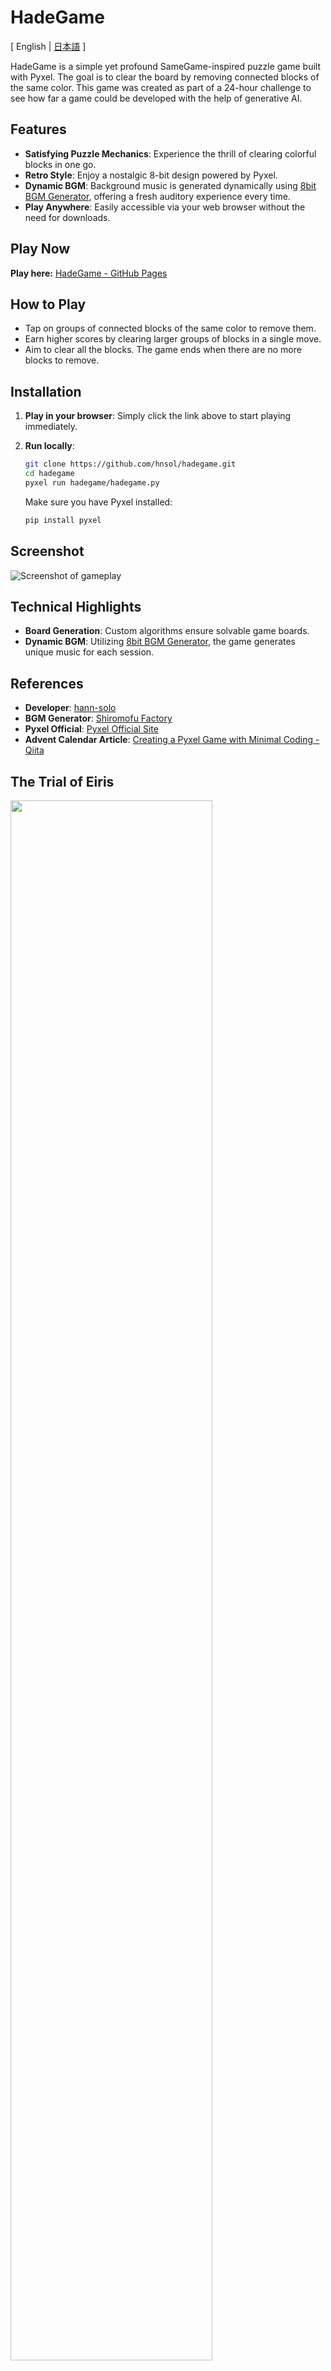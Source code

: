 # HadeGame

[ English | [日本語](README.ja.md) ]

HadeGame is a simple yet profound SameGame-inspired puzzle game built with Pyxel. The goal is to clear the board by removing connected blocks of the same color. This game was created as part of a 24-hour challenge to see how far a game could be developed with the help of generative AI.

## Features

- **Satisfying Puzzle Mechanics**: Experience the thrill of clearing colorful blocks in one go.
- **Retro Style**: Enjoy a nostalgic 8-bit design powered by Pyxel.
- **Dynamic BGM**: Background music is generated dynamically using [8bit BGM Generator](https://github.com/shiromofufactory/8bit-bgm-generator), offering a fresh auditory experience every time.
- **Play Anywhere**: Easily accessible via your web browser without the need for downloads.

## Play Now

**Play here:** [HadeGame - GitHub Pages](https://hnsol.github.io/pyxel-hadegame/pyxelhg.html)

## How to Play

- Tap on groups of connected blocks of the same color to remove them.
- Earn higher scores by clearing larger groups of blocks in a single move.
- Aim to clear all the blocks. The game ends when there are no more blocks to remove.

## Installation

1. **Play in your browser**:
   Simply click the link above to start playing immediately.

2. **Run locally**:
   ```bash
   git clone https://github.com/hnsol/hadegame.git
   cd hadegame
   pyxel run hadegame/hadegame.py
   ```

   Make sure you have Pyxel installed:
   ```bash
   pip install pyxel
   ```

## Screenshot

![Screenshot of gameplay](https://cdn-ak.f.st-hatena.com/images/fotolife/m/masatora_bd5/20250120/20250120011630.gif)

## Technical Highlights

- **Board Generation**: Custom algorithms ensure solvable game boards.
- **Dynamic BGM**: Utilizing [8bit BGM Generator](https://github.com/shiromofufactory/8bit-bgm-generator), the game generates unique music for each session.

## References

- **Developer**: [hann-solo](https://github.com/hnsol)
- **BGM Generator**: [Shiromofu Factory](https://github.com/shiromofufactory)
- **Pyxel Official**: [Pyxel Official Site](https://github.com/kitao/pyxel)
- **Advent Calendar Article**: [Creating a Pyxel Game with Minimal Coding - Qiita](https://qiita.com/hann-solo/items/e417c29c22d008752f60)

## The Trial of Eiris

<img src="https://cdn-ak.f.st-hatena.com/images/fotolife/m/masatora_bd5/20250123/20250123021058.png" width=80%>

Eiris found herself trapped in a heavy, restless sleep.

In an endless expanse of darkness, she was surrounded by colossal blocks. From each block, whispers emerged—“Anger,” “Fear,” “Attachment.” These were the Kleshas, the latent desires and emotions that lingered within her heart.

### The Outer Rim Planet of Zalvan

That evening, Eiris accompanied Master Yoda on a mission to the remote Outer Rim planet of Zalvan. Suddenly, they were ambushed by enemy forces. Amidst the raging sandstorm, red lightsabers flashed against the swirling winds, turning the mission into a fierce battle between Jedi and Sith.

Eiris charged through the battlefield, her lightsaber cutting through the chaos. Then, she caught sight of a figure cloaked in black standing in the distance. Despite the storm, his presence was strikingly vivid.

When the man turned to face her, Eiris froze. The face before her was unmistakable. Memories of childhood, of holding hands and sharing laughs, flooded her mind.

“...Kastia? Brother?”

The man said nothing. He vanished into the storm, dissolving like a phantom. Emotions Eiris had locked away for so long came rushing to the surface—joy, confusion, and above all, fear.

Was he truly there? Or was it just a vision? Eiris couldn’t stop questioning it as their ship departed the planet. Suddenly, her communicator lit up with an incoming message. A holo transmission from an unknown sender.

The image of a man cloaked in black appeared. Kastia.

“Eiris. What you saw was true—I am no longer the Kastia you once knew. I’ve come to understand the truth of the Sith teachings and gained real power. The Jedi cannot protect anything. Someday, you’ll understand.”

The transmission ended abruptly.

### The Klesha Blocks

When Eiris awoke, she found herself in a strange, otherworldly realm. Floating before her were 108 massive blocks, radiating an ominous energy that seemed to corrode the Force itself.

Master Yoda’s voice resonated in her mind.

“Eiris, do you sense the disturbance in the Force? Kastia’s dark side weighs heavily on your heart. You must overcome this trial before you can face him. Destroy the 108 Klesha Blocks and purify your spirit.”

Eiris gripped her lightsaber tightly, trying to shake off her doubts. A green flash illuminated the darkness as she swung her blade.

“I won’t lose... I’ll surpass this trial and save Kastia!” She steadied her grip on her saber, determination blazing in her eyes.

“Trust in the Force, Eiris,” Yoda’s voice guided her.

With her right hand gripping her saber, Eiris extended her left hand toward the Klesha Blocks, ready to take her first step into the trial ahead.

## Origin of the Name

HadeGame carries layered meanings in both Japanese and English.

### **Japanese**: **破諦我明 (Hadegame)**

- **破 (Ha)**: To destroy and break through.
- **諦 (De)**: To attain enlightenment and see the truth.
- **我明 (Game)**: To illuminate the self.

### **English**: **Hallowed Demolition Game**

- **Hallowed**: Sacred, reflecting the journey toward enlightenment.
- **Demolition**: Representing the act of breaking free from attachments.

## License

This project is licensed under the MIT License. For details, see the LICENSE file.

---

Enjoy a simple yet profound gaming experience!